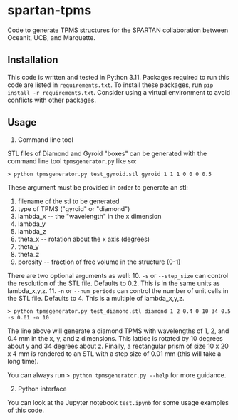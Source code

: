 # spartan-tpms
Code to generate TPMS structures for the SPARTAN collaboration between Oceanit, UCB, and Marquette.

## Installation
This code is written and tested in Python 3.11. Packages required to run this code are listed in `requirements.txt`. To install these packages, run `pip install -r requirements.txt`. Consider using a virtual environment to avoid conflicts with other packages.

## Usage
1. Command line tool

STL files of Diamond and Gyroid "boxes" can be generated with the command line tool `tpmsgenerator.py` like so:

```
> python tpmsgenerator.py test_gyroid.stl gyroid 1 1 1 0 0 0 0.5
```

These argument must be provided in order to generate an stl:
1. filename of the stl to be generated
2. type of TPMS ("gyroid" or "diamond")
3. lambda_x -- the "wavelength" in the x dimension
4. lambda_y
5. lambda_z
6. theta_x -- rotation about the x axis (degrees)
7. theta_y
8. theta_z
9. porosity -- fraction of free volume in the structure (0-1)

There are two optional arguments as well:
10. `-s` or `--step_size` can control the resolution of the STL file. Defaults to 0.2. This is in the same units as lambda_x,y,z.
11. `-n` or `--num_periods` can control the number of unit cells in the STL file. 
Defaults to 4. This is a multiple of lambda_x,y,z. 

```
> python tpmsgenerator.py test_diamond.stl diamond 1 2 0.4 0 10 34 0.5 -s 0.01 -n 10
```

The line above will generate a diamond TPMS with wavelengths of 1, 2, and 0.4 mm in the x, y, and z dimensions. This lattice is rotated by 10 degrees about y and 34 degrees about z. Finally, a rectangular prism of size 10 x 20 x 4 mm is rendered to an STL with a step size of 0.01 mm (this will take a long time).

You can always run `> python tpmsgenerator.py --help` for more guidance.

2. Python interface

You can look at the Jupyter notebook `test.ipynb` for some usage examples of this code.